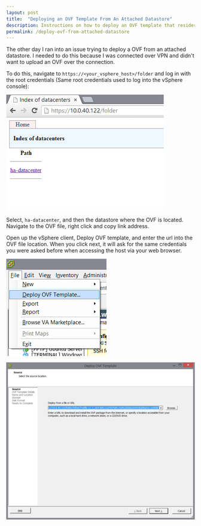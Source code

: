 ```yaml
---
layout: post
title:  "Deploying an OVF Template From An Attached Datastore"
description: Instructions on how to deploy an OVF template that resides on an attached datastore
permalink: /deploy-ovf-from-attached-datastore
---
```


The other day I ran into an issue trying to deploy a OVF from an attached datastore. I needed to do this because I was connected over VPN and didn't want to upload an OVF over the connection.

To do this, navigate to `https://<your_vsphere_host>/folder` and log in with the root credentials (Same root credentials used to log into the vSphere console):

<!--excerpt_separator-->

![OVF1](/assets/images/posts/2014-03-10-ovf1.png)

Select, `ha-datacenter`, and then the datastore where the OVF is located.  Navigate to the OVF file, right click and copy link address.

Open up the vSphere client, Deploy OVF template, and enter the url into the OVF file location.  When you click next, it will ask for the same credentials you were asked before when accessing the host via your web browser.

![OVF2](/assets/images/posts/2014-03-10-ovf2.png)

![OVF3](/assets/images/posts/2014-03-10-ovf3.png)
